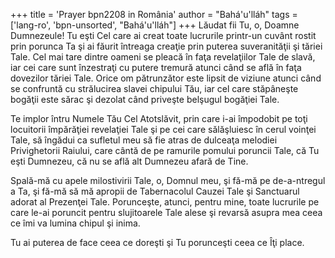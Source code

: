 +++
title = 'Prayer bpn2208 in România'
author = "Bahá'u'lláh"
tags = ['lang-ro', 'bpn-unsorted', "Bahá'u'lláh"]
+++
Lăudat fii Tu, o, Doamne Dumnezeule!
Tu eşti Cel care ai creat toate lucrurile printr-un cuvânt rostit prin porunca Ta şi ai făurit întreaga creaţie prin puterea suveranităţii şi tăriei Tale. Cel mai tare dintre oameni se pleacă în faţa revelaţiilor Tale de slavă, iar cei care sunt înzestraţi cu putere tremură atunci când se află în faţa dovezilor tăriei Tale. Orice om pătrunzător este lipsit de viziune atunci când se confruntă cu strălucirea slavei chipului Tău, iar cel care stăpâneşte bogăţii este sărac şi dezolat când priveşte belşugul bogăţiei Tale.

Te implor întru Numele Tău Cel Atotslăvit, prin care i-ai împodobit pe toţi locuitorii împărăţiei revelaţiei Tale şi pe cei care sălăşluiesc în cerul voinţei Tale, să îngădui ca sufletul meu să fie atras de dulceaţa melodiei Privighetorii Raiului, care cântă de pe ramurile pomului poruncii Tale, că Tu eşti Dumnezeu, că nu se află alt Dumnezeu afară de Tine.

Spală-mă cu apele milostivirii Tale, o, Domnul meu, şi fă-mă pe de-a-ntregul a Ta, şi fă-mă să mă apropii de Tabernacolul Cauzei Tale şi Sanctuarul adorat al Prezenţei Tale. Porunceşte, atunci, pentru mine, toate lucrurile pe care le-ai poruncit pentru slujitoarele Tale alese şi revarsă asupra mea ceea ce îmi va lumina chipul şi inima.

Tu ai puterea de face ceea ce doreşti şi Tu porunceşti ceea ce Îţi place.
